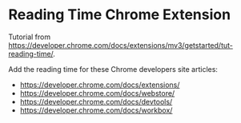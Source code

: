 # Reading Time Chrome Extension

Tutorial from https://developer.chrome.com/docs/extensions/mv3/getstarted/tut-reading-time/.

Add the reading time for these Chrome developers site articles:

- https://developer.chrome.com/docs/extensions/
- https://developer.chrome.com/docs/webstore/
- https://developer.chrome.com/docs/devtools/
- https://developer.chrome.com/docs/workbox/
